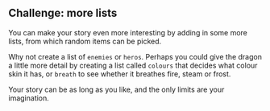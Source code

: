 ## Challenge: more lists

You can make your story even more interesting by adding in some more lists, from which random items can be picked.

Why not create a list of `enemies` or `heros`. Perhaps you could give the dragon a little more detail by creating a list called `colours` that decides what colour skin it has, or `breath` to see whether it breathes fire, steam or frost.

Your story can be as long as you like, and the only limits are your imagination.
